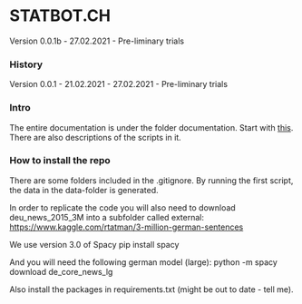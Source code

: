 # STATBOT.CH
Version 0.0.1b - 27.02.2021 - Pre-liminary trials

### History
Version 0.0.1 - 21.02.2021 - 27.02.2021 - Pre-liminary trials

### Intro
The entire documentation is under the folder documentation. 
Start with [this](documentation/01_intro_challenge_data.md). There are also descriptions of the scripts in it. 


### How to install the repo
There are some folders included in the .gitignore. By running the first script, the data in the data-folder is generated.

In order to replicate the code you will also need to download deu_news_2015_3M into a subfolder called external:
https://www.kaggle.com/rtatman/3-million-german-sentences

We use version 3.0 of Spacy
pip install spacy

And you will need the following german model (large):
python -m spacy download de_core_news_lg

Also install the packages in requirements.txt (might be out to date - tell me).

